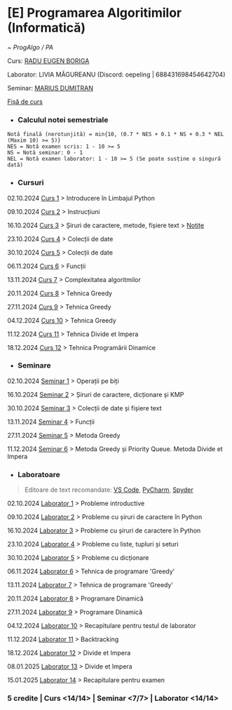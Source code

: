 # [E] Programarea Algoritimilor (Informatică)
~ *ProgAlgo / PA*

Curs: [RADU EUGEN BORIGA](mailto:radu.boriga@fmi.unibuc.ro)

Laborator: LIVIA MĂGUREANU (Discord: oepeling | 688431698454642704)

Seminar: [MARIUS DUMITRAN](mailto:marius.dumitran@fmi.unibuc.ro)

[Fișă de curs](https://cursuri.fmi.unibuc.ro/api/uploads/db2457ca-bb89-499f-b779-566f35615f59.pdf)

* ### Calculul notei semestriale
```
Notă finală (nerotunjită) = min{10, (0.7 * NES + 0.1 * NS + 0.3 * NEL (Maxim 10) >= 5)}
NES = Notă examen scris: 1 - 10 >= 5
NS = Notă seminar: 0 - 1
NEL = Notă examen laborator: 1 - 10 >= 5 (Se poate susține o singură dată)
```

* ### Cursuri

02.10.2024 [Curs 1](./Cursuri/01.%20Introducere%20în%20limbajul%20Python%20-%2002.10.2024.pdf) > Introducere în Limbajul Python

09.10.2024 [Curs 2](./Cursuri/02.%20Instrucțiuni%20-%2009.10.2024.pdf) > Instrucțiuni

16.10.2024 [Curs 3](./Cursuri/03.%20Șiruri%20de%20caractere%20-%2016.10.2024.pdf) > Șiruri de caractere, metode, fișiere text > [Notițe](https://colab.research.google.com/drive/15cNFjpqOmVooHKNp4fMlSMsmBbkX3HS7?usp=drive_link)

23.10.2024 [Curs 4](./Cursuri/04.%20Colecții%20de%20date%20-%2023.10.2024.pdf) > Colecții de date

30.10.2024 [Curs 5](./Cursuri/05.%20Colecții%20de%20date%20-%2030.10.2024.pdf) > Colecții de date

06.11.2024 [Curs 6](./Cursuri/06.%20Funcții%20-%2006.11.2024.pdf) > Funcții

13.11.2024 [Curs 7](./Cursuri/07.%20Complexitatea%20algoritmilor%20-%2013.11.2024.pdf) > Complexitatea algoritmilor

20.11.2024 [Curs 8](./Cursuri/08.%20Tehnica%20Greedy%20-%2020.11.2024.pdf) > Tehnica Greedy

27.11.2024 [Curs 9](./Cursuri/09.%20Tehnica%20Greedy%20-%2027.11.2024.pdf) > Tehnica Greedy

04.12.2024 [Curs 10](./Cursuri/10.%20Tehnica%20Greedy%20-%2004.12.2024.pdf) > Tehnica Greedy

11.12.2024 [Curs 11](./Cursuri/11.%20Divide%20et%20Impera%20-%2011.12.2024.pdf) > Tehnica Divide et Impera

18.12.2024 [Curs 12](./Cursuri/12.%20Programarea%20Dinamică%20-%2018.12.2024.pdf) > Tehnica Programării Dinamice

* ### Seminare

02.10.2024 [Seminar 1](./Seminare/Seminarul%201/) > Operații pe biți

16.10.2024 [Seminar 2](./Seminare/Seminarul%202/) > Șiruri de caractere, dicționare și KMP

30.10.2024 [Seminar 3](./Seminare/Seminarul%203/) > Colecții de date și fișiere text

13.11.2024 [Seminar 4](./Seminare/Seminarul%204/) > Funcții

27.11.2024 [Seminar 5](./Seminare/Seminarul%205/) > Metoda Greedy

11.12.2024 [Seminar 6](./Seminare/Seminarul%206/) > Metoda Greedy și Priority Queue. Metoda Divide et Impera

* ### Laboratoare

> Editoare de text recomandate: [VS Code](https://code.visualstudio.com/), [PyCharm](https://www.jetbrains.com/pycharm/), [Spyder](https://www.spyder-ide.org/download/)

02.10.2024 [Laborator 1](./Laboratoare/Laboratorul%2001%20-%20Probleme%20introductive/) > Probleme introductive

09.10.2024 [Laborator 2](./Laboratoare/Laboratorul%2002%20-%20Siruri%20de%20caractere/) > Probleme cu șiruri de caractere în Python

16.10.2024 [Laborator 3](./Laboratoare/Laboratorul%2003%20&%2004%20&%2005%20-%20Colectii%20de%20date/) > Probleme cu șiruri de caractere în Python

23.10.2024 [Laborator 4](./Laboratoare/Laboratorul%2003%20&%2004%20&%2005%20-%20Colectii%20de%20date/) > Probleme cu liste, tupluri și seturi

30.10.2024 [Laborator 5](./Laboratoare/Laboratorul%2003%20&%2004%20&%2005%20-%20Colectii%20de%20date/) > Probleme cu dicționare

06.11.2024 [Laborator 6](./Laboratoare/Laboratorul%2006%20&%2007%20-%20Metoda%20Greedy/) > Tehnica de programare 'Greedy'

13.11.2024 [Laborator 7](./Laboratoare/Laboratorul%2006%20&%2007%20-%20Metoda%20Greedy/) > Tehnica de programare 'Greedy'

20.11.2024 [Laborator 8](./Laboratoare/Laboratorul%2008%20&%2009%20-%20Programare%20dinamica/) > Programare Dinamică

27.11.2024 [Laborator 9](./Laboratoare/Laboratorul%2008%20&%2009%20-%20Programare%20dinamica/) > Programare Dinamică

04.12.2024 [Laborator 10](./Laboratoare/Laboratorul%2010%20-%20Recapitulare%20pentru%20colocviu/) > Recapitulare pentru testul de laborator

11.12.2024 [Laborator 11](./Laboratoare/Laboratorul%2011%20-%20Backtracking/) > Backtracking

18.12.2024 [Laborator 12](./Laboratoare/Laboratorul%2012%20-%20Divide%20et%20Impera/) > Divide et Impera

08.01.2025 [Laborator 13](./Laboratoare/Laboratorul%2013%20-%20Divide%20et%20Impera/) > Divide et Impera

15.01.2025 [Laborator 14](./Laboratoare/Laboratorul%2014%20-%20Recapitulare%20pentru%20examen/) > Recapitulare pentru examen

### **5 credite | Curs <14/14> | Seminar <7/7> | Laborator <14/14>**